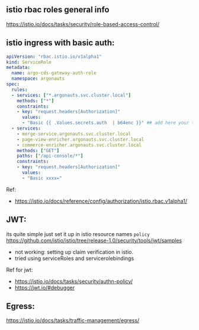 ## istio rbac roles general info

https://istio.io/docs/tasks/security/role-based-access-control/

## istio ingress with basic auth:
```yaml
apiVersion: "rbac.istio.io/v1alpha1"
kind: ServiceRole
metadata:
  name: argo-cds-gateway-auth-role
  namespace: argonauts
spec:
  rules:
  - services: ["*.argonauts.svc.cluster.local"]
    methods: ["*"]
    constraints:
    - key: "request.headers[Authorization]"
      values:
      - "Basic {{ .Values.secrets.auth  | b64enc }}" ## add here your team specific basic auth credential in base64
  - services:
    - merge-service.argonauts.svc.cluster.local
    - page-view-enricher.argonauts.svc.cluster.local
    - commerce-enricher.argonauts.svc.cluster.local
    methods: ["GET"]
    paths: ["/api-console/*"]
    constraints:
    - key: "request.headers[Authorization]"
      values:
      - "Basic xxxx="
```
Ref:
- https://istio.io/docs/reference/config/authorization/istio.rbac.v1alpha1/


## JWT:
its quite simple just set it up in istio resource names `policy`
https://github.com/istio/istio/tree/release-1.0/security/tools/jwt/samples

- not working: setting up claim verification in istio.
- tried using serviceRoles and servicerolebindings

Ref for jwt:
- https://istio.io/docs/tasks/security/authn-policy/
- https://jwt.io/#debugger


## Egress:
https://istio.io/docs/tasks/traffic-management/egress/